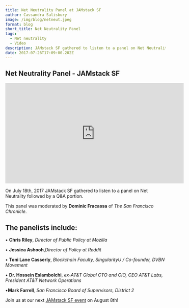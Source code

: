 ```yaml
---
title: Net Neutrality Panel at JAMstack SF
author: Cassandra Salisbury
image: /img/blog/netneut.jpeg
format: blog
short_title: Net Neutrality Panel
tags:
  - Net neutrality
  - Video
description: JAMstack SF gathered to listen to a panel on Net Neutrality
date: 2017-07-26T17:09:00.202Z
---
```

## Net Neutrality Panel - JAMstack SF

<iframe width="560" height="315" src="https://www.youtube.com/embed/QuleZmK5RLo" frameborder="0" allowfullscreen></iframe>

On July 18th, 2017 JAMstack SF gathered to listen to a panel on Net Neutrality followed by a Q&A portion.

This panel was moderated by **Dominic Fracassa** of _The San Francisco Chronicle_.

## The panelists include:

• **Chris Riley**, _Director of Public Policy at Mozilla_

• **Jessica Ashooh**,_Director of Policy_ _at Reddit_

• **Toni Lane Casserly**, _Blockchain Faculty, SingularityU / Co-founder, DVBN Movement_

• **Dr. Hossein Eslambolchi**, _ex-AT&T Global CTO and CIO, CEO AT&T Labs, President AT&T Network Operations_

•**Mark Farrell**_, San Francisco Board of Supervisors, District 2_

Join us at our next [JAMstack SF event](https://www.meetup.com/jamstack-sf/events/240193969/) on August 8th!

